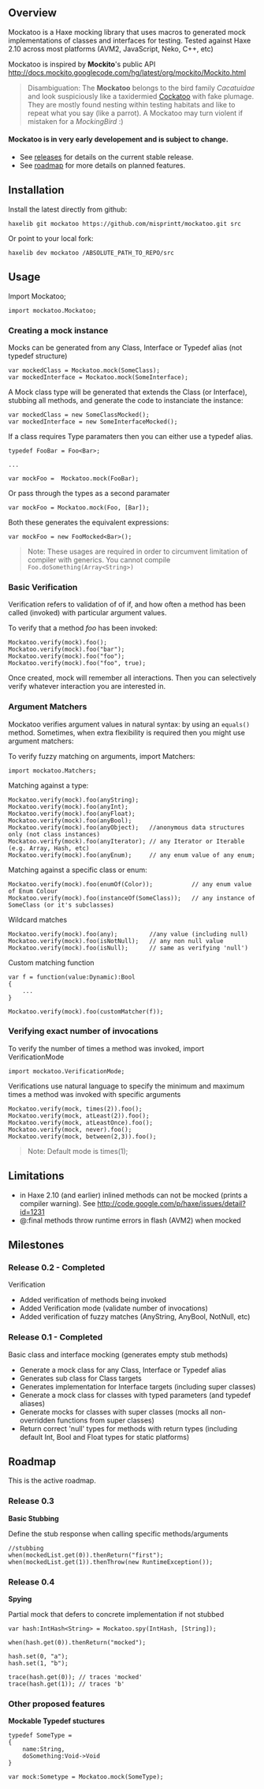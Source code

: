 ## Overview

Mockatoo is a Haxe mocking library that uses macros to generated mock
implementations of classes and interfaces for testing. Tested against Haxe 2.10 across most platforms (AVM2, JavaScript, Neko, C++, etc)

Mockatoo is inspired by **Mockito**'s public API <http://docs.mockito.googlecode.com/hg/latest/org/mockito/Mockito.html>



> Disambiguation: The **Mockatoo** belongs to the bird family *Cacatuidae* and look suspiciously like a taxidermied [Cockatoo](http://en.wikipedia.org/wiki/Cockatoo) with fake plumage. They are mostly found nesting within testing habitats and like  to repeat what you say (like a parrot). A Mockatoo may turn violent if mistaken for a *MockingBird* :)


#### Mockatoo is in very early developement and is subject to change.

* See [releases](#releases) for details on the current stable release.
* See [roadmap](#roadmap) for more details on planned features.


## Installation

Install the latest directly from github:

	haxelib git mockatoo https://github.com/misprintt/mockatoo.git src

Or point to your local fork:

	haxelib dev mockatoo /ABSOLUTE_PATH_TO_REPO/src

## Usage

Import Mockatoo;

	import mockatoo.Mockatoo;

### Creating a mock instance

Mocks can be generated from any Class, Interface or Typedef alias (not typedef structure)

	var mockedClass = Mockatoo.mock(SomeClass);
	var mockedInterface = Mockatoo.mock(SomeInterface);

A Mock class type will be generated that extends the Class (or Interface), stubbing all methods, and generate the code to instanciate the instance:

	var mockedClass = new SomeClassMocked();
	var mockedInterface = new SomeInterfaceMocked();


If a class requires Type paramaters then you can either use a typedef alias.

	typedef FooBar = Foo<Bar>;

	...

	var mockFoo =  Mockatoo.mock(FooBar);

Or pass through the types as a second paramater

	var mockFoo = Mockatoo.mock(Foo, [Bar]);

Both these generates the equivalent expressions:

	var mockFoo = new FooMocked<Bar>();


> Note: These usages are required in order to circumvent limitation of compiler with generics. You cannot compile `Foo.doSomething(Array<String>)`


### Basic Verification

Verification refers to validation of of if, and how often a method has been
called (invoked) with particular argument values.

To verify that a method *foo* has been invoked:

	Mockatoo.verify(mock).foo();
	Mockatoo.verify(mock).foo("bar");
	Mockatoo.verify(mock).foo("foo");
	Mockatoo.verify(mock).foo("foo", true);

Once created, mock will remember all interactions. Then you can selectively verify whatever interaction you are interested in.

### Argument Matchers

Mockatoo verifies argument values in natural syntax: by using an <code>equals()</code> method. Sometimes, when extra flexibility is required then you might use argument matchers:  

To verify fuzzy matching on arguments, import Matchers:

	import mockatoo.Matchers;

Matching against a type:

	Mockatoo.verify(mock).foo(anyString);
	Mockatoo.verify(mock).foo(anyInt);
	Mockatoo.verify(mock).foo(anyFloat);
	Mockatoo.verify(mock).foo(anyBool);
	Mockatoo.verify(mock).foo(anyObject); 	//anonymous data structures only (not class instances)
	Mockatoo.verify(mock).foo(anyIterator); // any Iterator or Iterable (e.g. Array, Hash, etc)
	Mockatoo.verify(mock).foo(anyEnum); 	// any enum value of any enum;

Matching against a specific class or enum:

	Mockatoo.verify(mock).foo(enumOf(Color)); 		 	// any enum value of Enum Colour
	Mockatoo.verify(mock).foo(instanceOf(SomeClass)); 	// any instance of SomeClass (or it's subclasses)


Wildcard matches

	Mockatoo.verify(mock).foo(any);	 		//any value (including null)
	Mockatoo.verify(mock).foo(isNotNull);	// any non null value
	Mockatoo.verify(mock).foo(isNull);		// same as verifying 'null')


Custom matching function

	var f = function(value:Dynamic):Bool
	{
		...
	}

	Mockatoo.verify(mock).foo(customMatcher(f));


### Verifying exact number of invocations

To verify the number of times a method was invoked, import VerificationMode

	import mockatoo.VerificationMode;

Verifications use natural language to specify the minimum and maximum times a method was invoked with specific arguments

	Mockatoo.verify(mock, times(2)).foo();
	Mockatoo.verify(mock, atLeast(2)).foo();
	Mockatoo.verify(mock, atLeastOnce).foo();
	Mockatoo.verify(mock, never).foo();
	Mockatoo.verify(mock, between(2,3)).foo();


> Note: Default mode is times(1);


## Limitations

* in Haxe 2.10 (and earlier) inlined methods can not be mocked (prints a compiler warning). See <http://code.google.com/p/haxe/issues/detail?id=1231>
* @:final methods throw runtime errors in flash (AVM2) when mocked

## Milestones

### Release 0.2 - Completed

Verification

* Added verification of methods being invoked
* Added Verification mode (validate number of invocations)
* Added verification of fuzzy matches (AnyString, AnyBool, NotNull, etc)

### Release 0.1  - Completed

Basic class and interface mocking (generates empty stub methods)

* Generate a mock class for any Class, Interface or Typedef alias
* Generates sub class for Class targets
* Generates implementation for Interface targets (including super classes)
* Generate a mock class for classes with typed parameters  (and typedef aliases)
* Generate mocks for classes with super classes (mocks all non-overridden functions from super classes)
* Return correct 'null' types for methods with return types  (including default Int, Bool and Float types for static platforms) 


## Roadmap

This is the active roadmap.

### Release 0.3

**Basic Stubbing**

Define the stub response when calling specific methods/arguments

	//stubbing
	when(mockedList.get(0)).thenReturn("first");
	when(mockedList.get(1)).thenThrow(new RuntimeException());


### Release 0.4

**Spying**

Partial mock that defers to concrete implementation if not stubbed

	var hash:IntHash<String> = Mockatoo.spy(IntHash, [String]);

	when(hash.get(0)).thenReturn("mocked");

	hash.set(0, "a");
	hash.set(1, "b");

	trace(hash.get(0)); // traces 'mocked'
	trace(hash.get(1)); // traces 'b'



### Other proposed features

**Mockable Typedef stuctures**


	typedef SomeType = 
	{
		name:String,
		doSomething:Void->Void
	}

	var mock:Sometype = Mockatoo.mock(SomeType);




